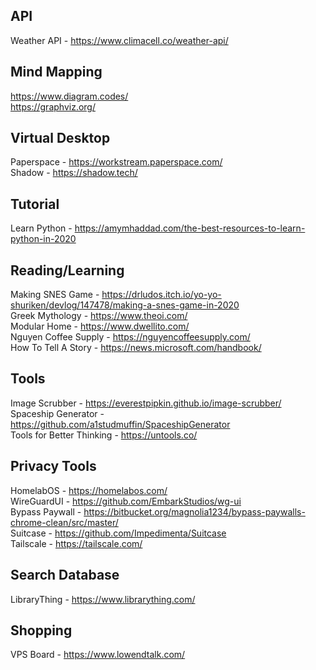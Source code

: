 ## API  
Weather API - https://www.climacell.co/weather-api/  

## Mind Mapping  
https://www.diagram.codes/  
https://graphviz.org/ 

## Virtual Desktop  
Paperspace - https://workstream.paperspace.com/  
Shadow - https://shadow.tech/  

## Tutorial  
Learn Python - https://amymhaddad.com/the-best-resources-to-learn-python-in-2020  

## Reading/Learning
Making SNES Game - https://drludos.itch.io/yo-yo-shuriken/devlog/147478/making-a-snes-game-in-2020  
Greek Mythology - https://www.theoi.com/  
Modular Home - https://www.dwellito.com/  
Nguyen Coffee Supply - https://nguyencoffeesupply.com/  
How To Tell A Story - https://news.microsoft.com/handbook/  

## Tools 
Image Scrubber - https://everestpipkin.github.io/image-scrubber/  
Spaceship Generator - https://github.com/a1studmuffin/SpaceshipGenerator  
Tools for Better Thinking - https://untools.co/  

## Privacy Tools
HomelabOS - https://homelabos.com/  
WireGuardUI - https://github.com/EmbarkStudios/wg-ui  
Bypass Paywall - https://bitbucket.org/magnolia1234/bypass-paywalls-chrome-clean/src/master/  
Suitcase - https://github.com/Impedimenta/Suitcase  
Tailscale - https://tailscale.com/  

## Search Database  
LibraryThing - https://www.librarything.com/  

## Shopping  
VPS Board - https://www.lowendtalk.com/  
